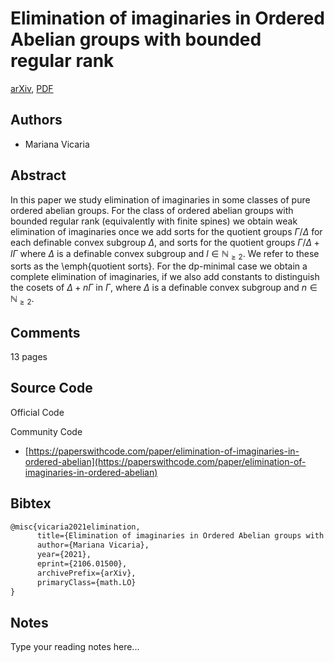 
# Elimination of imaginaries in Ordered Abelian groups with bounded regular rank

[arXiv](https://arxiv.org/abs/2106.01500), [PDF](https://arxiv.org/pdf/2106.01500.pdf)

## Authors

- Mariana Vicaria

## Abstract

In this paper we study elimination of imaginaries in some classes of pure ordered abelian groups. For the class of ordered abelian groups with bounded regular rank (equivalently with finite spines) we obtain weak elimination of imaginaries once we add sorts for the quotient groups $\Gamma/ \Delta$ for each definable convex subgroup $\Delta$, and sorts for the quotient groups $\Gamma/ \Delta+ l\Gamma$ where $\Delta$ is a definable convex subgroup and $l \in \mathbb{N}_{\geq 2}$. We refer to these sorts as the \emph{quotient sorts}. For the dp-minimal case we obtain a complete elimination of imaginaries, if we also add constants to distinguish the cosets of $\Delta+n\Gamma$ in $\Gamma$, where $\Delta$ is a definable convex subgroup and $n \in \mathbb{N}_{\geq 2}$.

## Comments

13 pages

## Source Code

Official Code



Community Code

- [https://paperswithcode.com/paper/elimination-of-imaginaries-in-ordered-abelian](https://paperswithcode.com/paper/elimination-of-imaginaries-in-ordered-abelian)

## Bibtex

```tex
@misc{vicaria2021elimination,
      title={Elimination of imaginaries in Ordered Abelian groups with bounded regular rank}, 
      author={Mariana Vicaria},
      year={2021},
      eprint={2106.01500},
      archivePrefix={arXiv},
      primaryClass={math.LO}
}
```

## Notes

Type your reading notes here...

